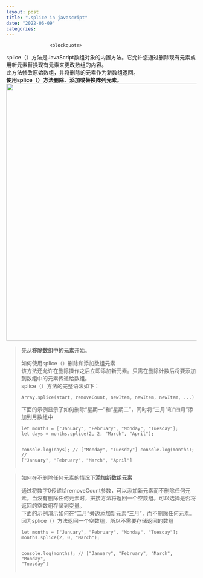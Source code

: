 ```yaml
---
layout: post
title: ".splice in javascript"
date: "2022-06-09"
categories: 
---
```


                    <blockquote> 
 <p>splice（）方法是JavaScript数组对象的内置方法。它允许您通过删除现有元素或用新元素替换现有元素来更改数组的内容。<br> 此方法修改原始数组，并将删除的元素作为新数组返回。<br><strong>使用splice（）方法删除、添加或替换阵列元素</strong>。<img alt="" height="680" src="https://img-blog.csdnimg.cn/9800e601e9d54de2b9f61b4f677214f2.png?x-oss-process=image/watermark,type_d3F5LXplbmhlaQ,shadow_50,text_Q1NETiBA6K645aKo44Gu5bCP6J206J22,size_20,color_FFFFFF,t_70,g_se,x_16" width="1200"></p> 
</blockquote> 
<blockquote> 
 <p>先从<strong>移除数组中的元素</strong>开始。</p> 
 <p>如何使用splice（）删除和添加数组元素<br> 该方法还允许在删除操作之后立即添加新元素。只需在删除计数后将要添加到数组中的元素传递给数组。<br> splice（）方法的完整语法如下：</p> 
 <pre><code>Array.splice(start, removeCount, newItem, newItem, newItem, ...)</code></pre> 
 <p>下面的示例显示了如何删除“星期一”和“星期二”，同时将“三月”和“四月”添加到月数组中</p> 
 <pre><code>let months = ["January", "February", "Monday", "Tuesday"];
let days = months.splice(2, 2, "March", "April");

console.log(days); // ["Monday", "Tuesday"]
console.log(months); // ["January", "February", "March", "April"]
</code></pre> 
</blockquote> 
<blockquote> 
 <p>如何在不删除任何元素的情况下<strong>添加新数组元素</strong></p> 
 <p>通过将数字0传递给removeCount参数，可以添加新元素而不删除任何元素。当没有删除任何元素时，拼接方法将返回一个空数组。可以选择是否将返回的空数组存储到变量。<br> 下面的示例演示如何在“二月”旁边添加新元素“三月”，而不删除任何元素。因为splice（）方法返回一个空数组，所以不需要存储返回的数组</p> 
 <pre><code>let months = ["January", "February", "Monday", "Tuesday"];
months.splice(2, 0, "March");

console.log(months); 
// ["January", "February", "March", "Monday", "Tuesday"]</code></pre> 
</blockquote>
                
